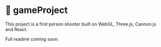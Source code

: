 # 🚀 gameProject

This project is a first person shooter built on WebGL, Three.js, Cannon.js and React.

Full readme coming soon.
